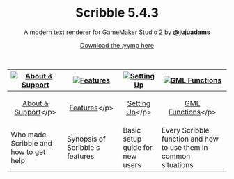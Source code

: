 <h1 align="center">Scribble 5.4.3</h1>

<p align="center">A modern text renderer for GameMaker Studio 2 by <b>@jujuadams</b></p>

<p align="center"><a href="https://github.com/JujuAdams/scribble/releases/tag/5.4.3">Download the .yymp here</a></p>

&nbsp;

|[![About & Support](https://raw.githubusercontent.com/wiki/JujuAdams/scribble/images/aboutsupport.png)](https://github.com/JujuAdams/scribble/wiki/(5.4.3)-About-&-Support)|[![Features](https://raw.githubusercontent.com/wiki/JujuAdams/scribble/images/features.png)](https://github.com/JujuAdams/scribble/wiki/(5.4.3)-Features)|[![Setting Up](https://raw.githubusercontent.com/wiki/JujuAdams/scribble/images/settingup.png)](https://github.com/JujuAdams/scribble/wiki/(5.4.3)-Setting-Up)|[![GML Functions](https://raw.githubusercontent.com/wiki/JujuAdams/scribble/images/functions.png)](https://github.com/JujuAdams/scribble/wiki/(5.4.3)-GML-Functions)|
|----------------------|----------------------|----------------------|----------------------|
|<p align="center">[About & Support](https://github.com/JujuAdams/scribble/wiki/(5.4.3)-About-&-Support)</p>|<p align="center">[Features](https://github.com/JujuAdams/scribble/wiki/(5.4.3)-Features)</p>|<p align="center">[Setting Up](https://github.com/JujuAdams/scribble/wiki/(5.4.3)-Setting-Up)</p>|<p align="center">[GML Functions](https://github.com/JujuAdams/scribble/wiki/(5.4.3)-GML-Functions)</p>|
|Who made Scribble and how to get help| Synopsis of Scribble's features | Basic setup guide for new users | Every Scribble function and how to use them in common situations |
